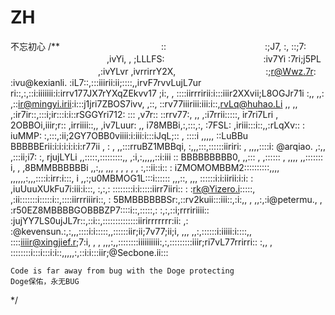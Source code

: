 # ZH
不忘初心
/**
　　　　　　　　　　　 ::
　　　　　　　　　　　:;J7, :,                        ::;7:
　　　　　　　　　　　,ivYi, ,                       ;LLLFS:
　　　　　　　　　　　:iv7Yi                       :7ri;j5PL
　　　　　　　　　　,:ivYLvr                    ,ivrrirrY2X,
　　　　　　　　　　:;r@Wwz.7r:                :ivu@kexianli.
                :iL7::,:::iiirii:ii;::::,,irvF7rvvLujL7ur
               ri::,:,::i:iiiiiii:i:irrv177JX7rYXqZEkvv17
             ;i:, , ::::iirrririi:i:::iiir2XXvii;L8OGJr71i
            :,, ,,:   ,::ir@mingyi.irii:i:::j1jri7ZBOS7ivv,
               ,::,    ::rv77iiiriii:iii:i::,rvLq@huhao.Li
           ,,      ,, ,:ir7ir::,:::i;ir:::i:i::rSGGYri712:
         :::  ,v7r:: ::rrv77:, ,, ,:i7rrii:::::, ir7ri7Lri
        ,     2OBBOi,iiir;r::        ,irriiii::,, ,iv7Luur:
      ,,     i78MBBi,:,:::,:,  :7FSL: ,iriii:::i::,,:rLqXv::
      :      iuMMP: :,:::,:ii;2GY7OBB0viiii:i:iii:i:::iJqL;::
     ,     ::::i   ,,,,, ::LuBBu BBBBBErii:i:i:i:i:i:i:r77ii
    ,       :       , ,,:::rruBZ1MBBqi, :,,,:::,::::::iiriri:
   ,               ,,,,::::i:  @arqiao.       ,:,, ,:::ii;i7:
  :,       rjujLYLi   ,,:::::,:::::::::,,   ,:i,:,,,,,::i:iii
  ::      BBBBBBBBB0,    ,,::: , ,:::::: ,      ,,,, ,,:::::::
  i,  ,  ,8BMMBBBBBBi     ,,:,,     ,,, , ,   , , , :,::ii::i::
  :      iZMOMOMBBM2::::::::::,,,,     ,,,,,,:,,,::::i:irr:i:::,
  i   ,,:;u0MBMOG1L:::i::::::  ,,,::,   ,,, ::::::i:i:iirii:i:i:
  :    ,iuUuuXUkFu7i:iii:i:::, :,:,: ::::::::i:i:::::iirr7iiri::
  :     :rk@Yizero.i:::::, ,:ii:::::::i:::::i::,::::iirrriiiri::,
   :      5BMBBBBBBSr:,::rv2kuii:::iii::,:i:,, , ,,:,:i@petermu.,
        , :r50EZ8MBBBBGOBBBZP7::::i::,:::::,: :,:,::i;rrririiii::
            :jujYY7LS0ujJL7r::,::i::,::::::::::::::iirirrrrrrr:ii:
           ,:  :@kevensun.:,:,,,::::i:i:::::,,::::::iir;ii;7v77;ii;i,
           ,,,     ,,:,::::::i:iiiii:i::::,, ::::iiiir@xingjief.r;7:i,
        , , ,,,:,,::::::::iiiiiiiiii:,:,:::::::::iiir;ri7vL77rrirri::
         :,, , ::::::::i:::i:::i:i::,,,,,:,::i:i:::iir;@Secbone.ii:::


    Code is far away from bug with the Doge protecting
    Doge保佑，永无BUG
*/